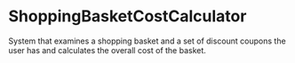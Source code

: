 # ShoppingBasketCostCalculator
System that examines a shopping basket and a set of discount coupons the user has and calculates the overall cost of the basket.
